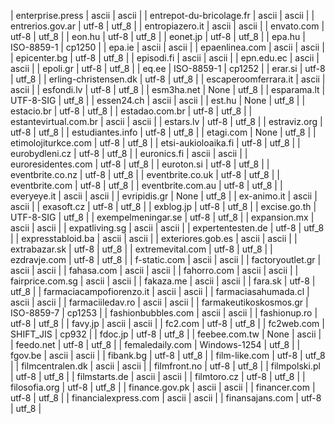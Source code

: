 | enterprise.press | ascii | ascii |
| entrepot-du-bricolage.fr | ascii | ascii |
| entrerios.gov.ar | utf-8 | utf_8 |
| entropiazero.it | ascii | ascii |
| envato.com | utf-8 | utf_8 |
| eon.hu | utf-8 | utf_8 |
| eonet.jp | utf-8 | utf_8 |
| epa.hu | ISO-8859-1 | cp1250 |
| epa.ie | ascii | ascii |
| epaenlinea.com | ascii | ascii |
| epicenter.bg | utf-8 | utf_8 |
| episodi.fi | ascii | ascii |
| epn.edu.ec | ascii | ascii |
| epoli.gr | utf-8 | utf_8 |
| eq.ee | ISO-8859-1 | cp1252 |
| erar.si | utf-8 | utf_8 |
| erling-christensen.dk | utf-8 | utf_8 |
| escaperoomferrara.it | ascii | ascii |
| esfondi.lv | utf-8 | utf_8 |
| esm3ha.net | None | utf_8 |
| esparama.lt | UTF-8-SIG | utf_8 |
| essen24.ch | ascii | ascii |
| est.hu | None | utf_8 |
| estacio.br | utf-8 | utf_8 |
| estadao.com.br | utf-8 | utf_8 |
| estantevirtual.com.br | ascii | ascii |
| estars.lv | utf-8 | utf_8 |
| estraviz.org | utf-8 | utf_8 |
| estudiantes.info | utf-8 | utf_8 |
| etagi.com | None | utf_8 |
| etimolojiturkce.com | utf-8 | utf_8 |
| etsi-aukioloaika.fi | utf-8 | utf_8 |
| eurobydleni.cz | utf-8 | utf_8 |
| euronics.fi | ascii | ascii |
| euroresidentes.com | utf-8 | utf_8 |
| euroton.si | utf-8 | utf_8 |
| eventbrite.co.nz | utf-8 | utf_8 |
| eventbrite.co.uk | utf-8 | utf_8 |
| eventbrite.com | utf-8 | utf_8 |
| eventbrite.com.au | utf-8 | utf_8 |
| everyeye.it | ascii | ascii |
| evripidis.gr | None | utf_8 |
| ex-animo.it | ascii | ascii |
| exasoft.cz | utf-8 | utf_8 |
| exblog.jp | utf-8 | utf_8 |
| excise.go.th | UTF-8-SIG | utf_8 |
| exempelmeningar.se | utf-8 | utf_8 |
| expansion.mx | ascii | ascii |
| expatliving.sg | ascii | ascii |
| expertentesten.de | utf-8 | utf_8 |
| expresstabloid.ba | ascii | ascii |
| exteriores.gob.es | ascii | ascii |
| extrabazar.sk | utf-8 | utf_8 |
| extremevital.com | utf-8 | utf_8 |
| ezdravje.com | utf-8 | utf_8 |
| f-static.com | ascii | ascii |
| factoryoutlet.gr | ascii | ascii |
| fahasa.com | ascii | ascii |
| fahorro.com | ascii | ascii |
| fairprice.com.sg | ascii | ascii |
| fakaza.me | ascii | ascii |
| fara.sk | utf-8 | utf_8 |
| farmaciacampofiorenzo.it | ascii | ascii |
| farmaciasahumada.cl | ascii | ascii |
| farmaciiledav.ro | ascii | ascii |
| farmakeutikoskosmos.gr | ISO-8859-7 | cp1253 |
| fashionbubbles.com | ascii | ascii |
| fashionup.ro | utf-8 | utf_8 |
| favy.jp | ascii | ascii |
| fc2.com | utf-8 | utf_8 |
| fc2web.com | SHIFT_JIS | cp932 |
| fdoc.jp | utf-8 | utf_8 |
| feebee.com.tw | None | ascii |
| feedo.net | utf-8 | utf_8 |
| femaledaily.com | Windows-1254 | utf_8 |
| fgov.be | ascii | ascii |
| fibank.bg | utf-8 | utf_8 |
| film-like.com | utf-8 | utf_8 |
| filmcentralen.dk | ascii | ascii |
| filmfront.no | utf-8 | utf_8 |
| filmpolski.pl | utf-8 | utf_8 |
| filmstarts.de | ascii | ascii |
| filmtoro.cz | utf-8 | utf_8 |
| filosofia.org | utf-8 | utf_8 |
| finance.gov.pk | ascii | ascii |
| financer.com | utf-8 | utf_8 |
| financialexpress.com | ascii | ascii |
| finansajans.com | utf-8 | utf_8 |
